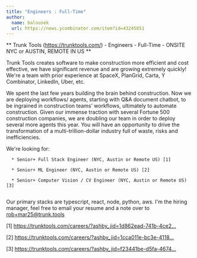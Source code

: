 ```yaml
---
title: "Engineers : Full-Time"
author:
  name: balousek
  url: https://news.ycombinator.com/item?id=43245851
---
```

** Trunk Tools (<a href="https:&#x2F;&#x2F;trunktools.com&#x2F;" rel="nofollow">https:&#x2F;&#x2F;trunktools.com&#x2F;</a>) - Engineers - Full-Time - ONSITE NYC or AUSTIN, REMOTE IN US **

Trunk Tools creates software to make construction more efficient and cost effective, we have significant revenue and are growing extremely quickly! We&#x27;re a team with prior experience at SpaceX, PlanGrid, Carta, Y Combinator, LinkedIn, Uber, etc.

We spent the last few years building the brain behind construction. Now we are deploying workflows&#x2F; agents, starting with Q&amp;A document chatbot, to be ingrained in construction teams’ workflows, ultimately to automate construction. Given our immense traction with several Fortune 500 construction companies,  we are doubling our team in order to deploy several more agents this year. You will have an opportunity to drive the transformation of a multi-trillion-dollar industry full of waste, risks and inefficiencies.

We&#x27;re looking for:

<pre><code>  * Senior+ Full Stack Engineer (NYC, Austin or Remote US) [1]

  * Senior+ ML Engineer (NYC, Austin or Remote US) [2]

  * Senior+ Computer Vision &#x2F; CV Engineer (NYC, Austin or Remote US) [3]

</code></pre>
Our primary stacks are typescript, react, node, python, aws. I&#x27;m the hiring manager, feel free to email your resume and a note over to rob+mar25@trunk.tools

[1] <a href="https:&#x2F;&#x2F;trunktools.com&#x2F;careers&#x2F;?ashby_jid=1d862ead-741b-4ce2-83f4-d914393b9ad3" rel="nofollow">https:&#x2F;&#x2F;trunktools.com&#x2F;careers&#x2F;?ashby_jid=1d862ead-741b-4ce2...</a>

[2] <a href="https:&#x2F;&#x2F;trunktools.com&#x2F;careers&#x2F;?ashby_jid=1cca011e-bc3e-4118-aa48-7c2008b7e2c1" rel="nofollow">https:&#x2F;&#x2F;trunktools.com&#x2F;careers&#x2F;?ashby_jid=1cca011e-bc3e-4118...</a>

[3] <a href="https:&#x2F;&#x2F;trunktools.com&#x2F;careers&#x2F;?ashby_jid=f23441be-d5fa-4674-933e-21efb820de4f" rel="nofollow">https:&#x2F;&#x2F;trunktools.com&#x2F;careers&#x2F;?ashby_jid=f23441be-d5fa-4674...</a>
<JobApplication />
